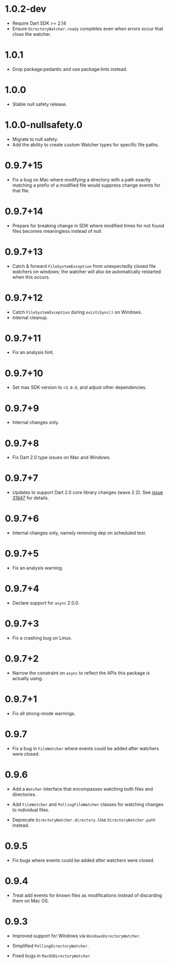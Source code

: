 # 1.0.2-dev

- Require Dart SDK >= 2.14
- Ensure `DirectoryWatcher.ready` completes even when errors occur that close the watcher.

# 1.0.1

* Drop package:pedantic and use package:lints instead.

# 1.0.0

* Stable null safety release.

# 1.0.0-nullsafety.0

* Migrate to null safety.
* Add the ability to create custom Watcher types for specific file paths.

# 0.9.7+15

* Fix a bug on Mac where modifying a directory with a path exactly matching a
  prefix of a modified file would suppress change events for that file.

# 0.9.7+14

* Prepare for breaking change in SDK where modified times for not found files
  becomes meaningless instead of null.

# 0.9.7+13

* Catch & forward `FileSystemException` from unexpectedly closed file watchers
  on windows; the watcher will also be automatically restarted when this occurs.

# 0.9.7+12

* Catch `FileSystemException` during `existsSync()` on Windows.
* Internal cleanup.

# 0.9.7+11

* Fix an analysis hint.

# 0.9.7+10

* Set max SDK version to `<3.0.0`, and adjust other dependencies.

# 0.9.7+9

* Internal changes only.

# 0.9.7+8

* Fix Dart 2.0 type issues on Mac and Windows.

# 0.9.7+7

* Updates to support Dart 2.0 core library changes (wave 2.2).
  See [issue 31847][sdk#31847] for details.

  [sdk#31847]: https://github.com/dart-lang/sdk/issues/31847


# 0.9.7+6

* Internal changes only, namely removing dep on scheduled test.

# 0.9.7+5

* Fix an analysis warning.

# 0.9.7+4

* Declare support for `async` 2.0.0.

# 0.9.7+3

* Fix a crashing bug on Linux.

# 0.9.7+2

* Narrow the constraint on `async` to reflect the APIs this package is actually
  using.

# 0.9.7+1

* Fix all strong-mode warnings.

# 0.9.7

* Fix a bug in `FileWatcher` where events could be added after watchers were
  closed.

# 0.9.6

* Add a `Watcher` interface that encompasses watching both files and
  directories.

* Add `FileWatcher` and `PollingFileWatcher` classes for watching changes to
  individual files.

* Deprecate `DirectoryWatcher.directory`. Use `DirectoryWatcher.path` instead.

# 0.9.5

* Fix bugs where events could be added after watchers were closed.

# 0.9.4

* Treat add events for known files as modifications instead of discarding them
  on Mac OS.

# 0.9.3

* Improved support for Windows via `WindowsDirectoryWatcher`.

* Simplified `PollingDirectoryWatcher`.

* Fixed bugs in `MacOSDirectoryWatcher`
